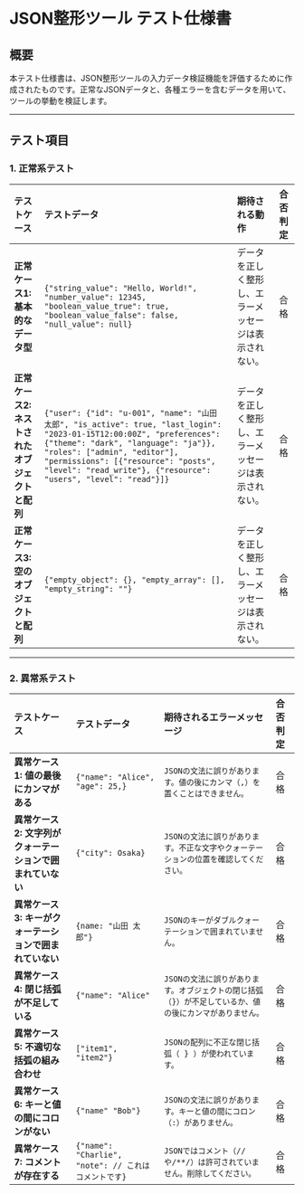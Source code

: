 # JSON整形ツール テスト仕様書

## 概要

本テスト仕様書は、JSON整形ツールの入力データ検証機能を評価するために作成されたものです。正常なJSONデータと、各種エラーを含むデータを用いて、ツールの挙動を検証します。

-----

## テスト項目

### 1. 正常系テスト

| テストケース | テストデータ | 期待される動作 | 合否判定 |
| :--- | :--- | :--- | :--- |
| **正常ケース1: 基本的なデータ型** | `{"string_value": "Hello, World!", "number_value": 12345, "boolean_value_true": true, "boolean_value_false": false, "null_value": null}` | データを正しく整形し、エラーメッセージは表示されない。 | 合格 |
| **正常ケース2: ネストされたオブジェクトと配列** | `{"user": {"id": "u-001", "name": "山田 太郎", "is_active": true, "last_login": "2023-01-15T12:00:00Z", "preferences": {"theme": "dark", "language": "ja"}}, "roles": ["admin", "editor"], "permissions": [{"resource": "posts", "level": "read_write"}, {"resource": "users", "level": "read"}]}` | データを正しく整形し、エラーメッセージは表示されない。 | 合格 |
| **正常ケース3: 空のオブジェクトと配列** | `{"empty_object": {}, "empty_array": [], "empty_string": ""}` | データを正しく整形し、エラーメッセージは表示されない。 | 合格 |

---

### 2. 異常系テスト

| テストケース | テストデータ | 期待されるエラーメッセージ | 合否判定 |
| :--- | :--- | :--- | :--- |
| **異常ケース1: 値の最後にカンマがある** | `{"name": "Alice", "age": 25,}` | `JSONの文法に誤りがあります。値の後にカンマ（,）を置くことはできません。` | 合格 |
| **異常ケース2: 文字列がクォーテーションで囲まれていない** | `{"city": Osaka}` | `JSONの文法に誤りがあります。不正な文字やクォーテーションの位置を確認してください。` | 合格 |
| **異常ケース3: キーがクォーテーションで囲まれていない** | `{name: "山田 太郎"}` | `JSONのキーがダブルクォーテーションで囲まれていません。` | 合格 |
| **異常ケース4: 閉じ括弧が不足している** | `{"name": "Alice"` | `JSONの文法に誤りがあります。オブジェクトの閉じ括弧（}）が不足しているか、値の後にカンマがありません。` | 合格 |
| **異常ケース5: 不適切な括弧の組み合わせ** | `["item1", "item2"}` | `JSONの配列に不正な閉じ括弧（ } ）が使われています。` | 合格 |
| **異常ケース6: キーと値の間にコロンがない** | `{"name" "Bob"}` | `JSONの文法に誤りがあります。キーと値の間にコロン（:）がありません。` | 合格 |
| **異常ケース7: コメントが存在する** | `{"name": "Charlie", "note": // これはコメントです}` | `JSONではコメント（//や/**/）は許可されていません。削除してください。` | 合格 |